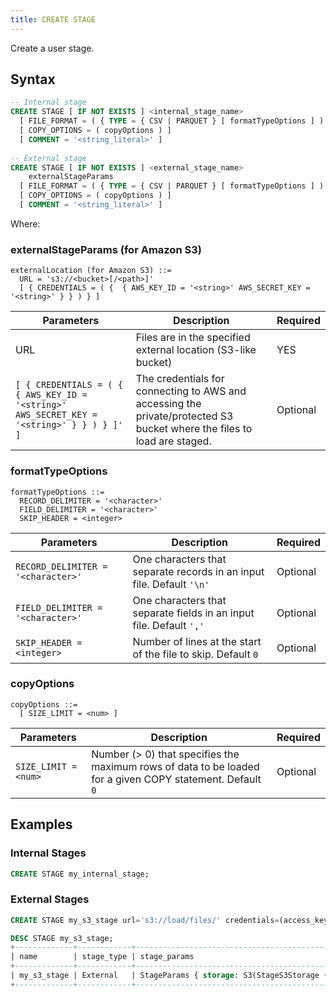 ```yaml
---
title: CREATE STAGE
---
```


Create a user stage.

## Syntax

```sql
-- Internal stage
CREATE STAGE [ IF NOT EXISTS ] <internal_stage_name>
  [ FILE_FORMAT = ( { TYPE = { CSV | PARQUET } [ formatTypeOptions ] ) } ]
  [ COPY_OPTIONS = ( copyOptions ) ]
  [ COMMENT = '<string_literal>' ]
  
-- External stage
CREATE STAGE [ IF NOT EXISTS ] <external_stage_name>
    externalStageParams
  [ FILE_FORMAT = ( { TYPE = { CSV | PARQUET } [ formatTypeOptions ] ) } ]
  [ COPY_OPTIONS = ( copyOptions ) ]
  [ COMMENT = '<string_literal>' ]
```

Where:

### externalStageParams (for Amazon S3)
```
externalLocation (for Amazon S3) ::=
  URL = 's3://<bucket>[/<path>]'
  [ { CREDENTIALS = ( {  { AWS_KEY_ID = '<string>' AWS_SECRET_KEY = '<string>' } } ) } ]
```

| Parameters  | Description | Required |
| ----------- | ----------- | --- |
| URL | Files are in the specified external location (S3-like bucket) | YES |
| `[ { CREDENTIALS = ( {  { AWS_KEY_ID = '<string>' AWS_SECRET_KEY = '<string>' } } ) } ]' ]`  | The credentials for connecting to AWS and accessing the private/protected S3 bucket where the files to load are staged. |  Optional |

### formatTypeOptions
```
formatTypeOptions ::=
  RECORD_DELIMITER = '<character>' 
  FIELD_DELIMITER = '<character>' 
  SKIP_HEADER = <integer>
```

| Parameters  | Description | Required |
| ----------- | ----------- | --- |
| `RECORD_DELIMITER = '<character>'`  | One characters that separate records in an input file. Default `'\n'` | Optional |
| `FIELD_DELIMITER = '<character>'`  | One characters that separate fields in an input file. Default `','` | Optional |
| `SKIP_HEADER = <integer>`  | Number of lines at the start of the file to skip. Default `0` | Optional |

### copyOptions
```
copyOptions ::=
  [ SIZE_LIMIT = <num> ]
```

| Parameters  | Description | Required |
| ----------- | ----------- | --- |
| `SIZE_LIMIT = <num>` | Number (> 0) that specifies the maximum rows of data to be loaded for a given COPY statement. Default `0` | Optional |


## Examples

### Internal Stages

```sql
CREATE STAGE my_internal_stage;
```


### External Stages
```sql
CREATE STAGE my_s3_stage url='s3://load/files/' credentials=(access_key_id='1a2b3c' secret_access_key='4x5y6z');
```

```sql
DESC STAGE my_s3_stage;
+-------------+------------+------------------------------------------------------------------------------------------------------------------------------------------------------------------------+-----------------------------------------------+--------------------------------------------------------------------------------------------------------------------+---------+
| name        | stage_type | stage_params                                                                                                                                                           | copy_options                                  | file_format_options                                                                                                | comment |
+-------------+------------+------------------------------------------------------------------------------------------------------------------------------------------------------------------------+-----------------------------------------------+--------------------------------------------------------------------------------------------------------------------+---------+
| my_s3_stage | External   | StageParams { storage: S3(StageS3Storage { bucket: "load", path: "/files/", credentials_aws_key_id: "", credentials_aws_secret_key: "", encryption_master_key: "" }) } | CopyOptions { on_error: None, size_limit: 0 } | FileFormatOptions { format: Csv, skip_header: 0, field_delimiter: ",", record_delimiter: "\n", compression: None } |         |
+-------------+------------+------------------------------------------------------------------------------------------------------------------------------------------------------------------------+-----------------------------------------------+--------------------------------------------------------------------------------------------------------------------+---------+
```
